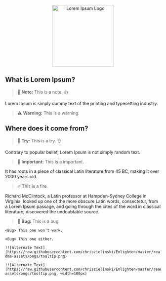 <div style="text-align:center;">
    <img src="https://assets0.domestika.org/project-items/001/654/590/lorem_vector1-big.jpg?1467128298" alt="Lorem Ipsum Logo" height="200px">
</div>

What is Lorem Ipsum? 
--------------------

> 📌 **Note:** This is a note. 👍

Lorem Ipsum is simply dummy text of the printing and typesetting industry.

> ⚠️ **Warning:** This is a warning.

Where does it come from?
------------------------

> 🎡 **Try:** This is a try. 👌

Contrary to popular belief, Lorem Ipsum is not simply random text.

> 📣 **Important:** This is a important.

It has roots in a piece of classical Latin literature from 45 BC, making it over 2000 years old.

> 🔥 This is a fire.
 
 Richard McClintock, a Latin professor at Hampden-Sydney College in Virginia, looked up one of the more obscure Latin words, consectetur, from a Lorem Ipsum passage, and going through the cites of the word in classical literature, discovered the undoubtable source.

> 🐞 **Bug:** This is a bug.

`<Bug> This one won't work.`

    <Bug> This one either.


`!![Alternate Text](https://raw.githubusercontent.com/chriszielinski/Enlighten/master/readme-assets/pngs/tooltip.png)`


	!![Alternate Text](https://raw.githubusercontent.com/chriszielinski/Enlighten/master/readme-assets/pngs/tooltip.png, width=100px)
